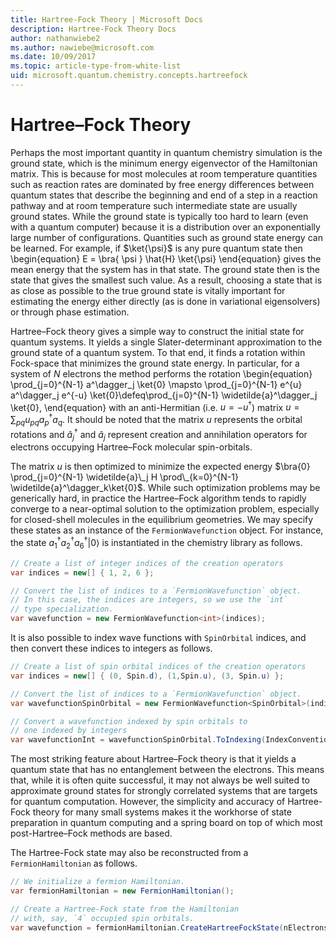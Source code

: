 ```yaml
---
title: Hartree-Fock Theory | Microsoft Docs
description: Hartree-Fock Theory Docs
author: nathanwiebe2
ms.author: nawiebe@microsoft.com
ms.date: 10/09/2017
ms.topic: article-type-from-white-list
uid: microsoft.quantum.chemistry.concepts.hartreefock
---
```


# Hartree–Fock Theory

Perhaps the most important quantity in quantum chemistry simulation is the ground state, which is the minimum energy eigenvector of the Hamiltonian matrix.
This is because for most molecules at room temperature quantities such as reaction rates are dominated by free energy differences between quantum states that describe the beginning and end of a step in a reaction pathway and at room temperature such intermediate state are usually ground states.
While the ground state is typically too hard to learn (even with a quantum computer) because it is a distribution over an exponentially large number of configurations.
Quantities such as ground state energy can be learned.
For example, if $\ket{\psi}$ is any pure quantum state then 
\begin{equation}
E = \bra{ \psi } \hat{H} \ket{\psi}
\end{equation}
gives the mean energy that the system has in that state.
The ground state then is the state that gives the smallest such value. As a result, choosing a state that is as close as possible to the true ground state is vitally important for estimating the energy either directly (as is done in variational eigensolvers) or through phase estimation.

Hartree–Fock theory gives a simple way to construct the initial state for quantum systems. It yields a single Slater-determinant approximation to the ground state of a quantum system. To that end, it finds a rotation within Fock-space that minimizes the ground state energy. In particular, for a system of $N$ electrons the method performs the rotation
\begin{equation}
\prod_{j=0}^{N-1} a^\dagger_j \ket{0} \mapsto \prod_{j=0}^{N-1} e^{u} a^\dagger_j e^{-u} \ket{0}\defeq\prod_{j=0}^{N-1}  \widetilde{a}^\dagger_j  \ket{0},
\end{equation}
with an anti-Hermitian (i.e. $u= -u^\dagger$) matrix $u = \sum_{pq} u_{pq} a^\dagger_p a_q$. It should be noted that the matrix $u$ represents the orbital rotations and $\widetilde{a}^\dagger_j$ and $\widetilde{a}_j$ represent creation and annihilation operators for electrons occupying Hartree–Fock molecular spin-orbitals.


The matrix $u$ is then optimized to minimize the expected energy $\bra{0} \prod_{j=0}^{N-1}  \widetilde{a}\_j  H \prod\_{k=0}^{N-1}  \widetilde{a}^\dagger_k\ket{0}$. 
While such optimization problems may be generically hard, in practice the Hartree–Fock algorithm tends to rapidly converge to a near-optimal solution to the optimization problem, especially for closed-shell molecules in the equilibrium geometries. We may specify these states as an instance of the `FermionWavefunction` object. For instance, the state $a^\dagger_{1}a^\dagger_{2}a^\dagger_{6}|0\rangle$ is instantiated in the chemistry library as follows.
```csharp
// Create a list of integer indices of the creation operators
var indices = new[] { 1, 2, 6 };

// Convert the list of indices to a `FermionWavefunction` object.
// In this case, the indices are integers, so we use the `int`
// type specialization.
var wavefunction = new FermionWavefunction<int>(indices);
```
It is also possible to index wave functions with `SpinOrbital` indices, and then convert these indices to integers as follows.
```csharp
// Create a list of spin orbital indices of the creation operators
var indices = new[] { (0, Spin.d), (1,Spin.u), (3, Spin.u) };

// Convert the list of indices to a `FermionWavefunction` object.
var wavefunctionSpinOrbital = new FermionWavefunction<SpinOrbital>(indices.ToSpinOrbitals());

// Convert a wavefunction indexed by spin orbitals to
// one indexed by integers
var wavefunctionInt = wavefunctionSpinOrbital.ToIndexing(IndexConvention.UpDown);
```

The most striking feature about Hartree–Fock theory is that it yields a quantum state that has no entanglement between the electrons.
This means that, while it is often quite successful, it may not always be well suited to approximate ground states for
strongly correlated systems that are targets for quantum computation.
However, the simplicity and accuracy of Hartree-Fock theory for many small systems makes 
it the workhorse of state preparation in quantum computing and a spring board on top of which most post-Hartree–Fock methods are based.

The Hartree-Fock state may also be reconstructed from a `FermionHamiltonian`  as follows.
```csharp
// We initialize a fermion Hamiltonian.
var fermionHamiltonian = new FermionHamiltonian();

// Create a Hartree-Fock state from the Hamiltonian 
// with, say, `4` occupied spin orbitals.
var wavefunction = fermionHamiltonian.CreateHartreeFockState(nElectrons: 4);
```